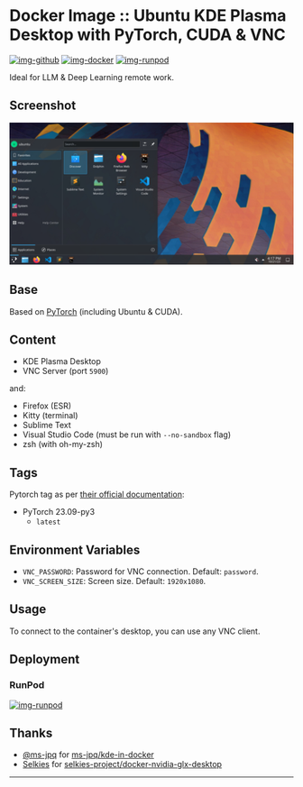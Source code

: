 # Docker Image :: Ubuntu KDE Plasma Desktop with PyTorch, CUDA & VNC

[![img-github]][link-github]
[![img-docker]][link-docker]
[![img-runpod]][link-runpod]

Ideal for LLM & Deep Learning remote work.

## Screenshot

![CUDA Desktop](https://raw.githubusercontent.com/ivangabriele/docker-cuda-desktop/main/screenshot.png)

## Base

Based on [PyTorch](https://catalog.ngc.nvidia.com/orgs/nvidia/containers/pytorch) (including Ubuntu & CUDA).

## Content

- KDE Plasma Desktop
- VNC Server (port `5900`)

and:

- Firefox (ESR)
- Kitty (terminal)
- Sublime Text
- Visual Studio Code (must be run with `--no-sandbox` flag)
- zsh (with oh-my-zsh)

## Tags

Pytorch tag as per [their official documentation](https://catalog.ngc.nvidia.com/orgs/nvidia/containers/pytorch/tags):

- PyTorch 23.09-py3
  - `latest`

## Environment Variables

- `VNC_PASSWORD`: Password for VNC connection. Default: `password`.
- `VNC_SCREEN_SIZE`: Screen size. Default: `1920x1080`.

## Usage

To connect to the container's desktop, you can use any VNC client.

## Deployment

### RunPod

[![img-runpod]][link-runpod]

## Thanks

- [@ms-jpq](https://github.com/ms-jpq)
  for [ms-jpq/kde-in-docker](https://github.com/ms-jpq/kde-in-docker)
- [Selkies](https://github.com/selkies-project)
  for [selkies-project/docker-nvidia-glx-desktop](https://github.com/selkies-project/docker-nvidia-glx-desktop)

---

[img-docker]: https://img.shields.io/docker/pulls/ivangabriele/cuda-desktop?style=for-the-badge
[img-runpod]: https://img.shields.io/badge/RunPod-Deploy-673ab7?style=for-the-badge
[img-github]: https://img.shields.io/badge/Github-Repo-black?logo=github&style=for-the-badge
[img-github-actions]: https://img.shields.io/github/actions/workflow/status/ivangabriele/docker-cuda-desktop/main.yml?branch=main&style=for-the-badge

[link-docker]: https://hub.docker.com/r/ivangabriele/cuda-desktop
[link-github]: https://github.com/ivangabriele/docker-cuda-desktop
[link-github-actions]: https://github.com/ivangabriele/docker-cuda-desktop/actions/workflows/main.yml
[link-runpod]: https://runpod.io/gsc?template=fc1g5zbii8&ref=s0k66ov1
